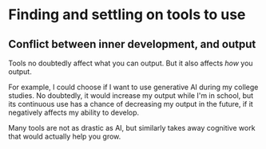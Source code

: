 
# Finding and settling on tools to use

## Conflict between inner development, and output

Tools no doubtedly affect what you can output. But it also affects *how* you output.

For example, I could choose if I want to use generative AI during my college studies. No doubtedly, it would increase my output while I'm in school, but its continuous use has a chance of decreasing my output in the future, if it negatively affects my ability to develop.

Many tools are not as drastic as AI, but similarly takes away cognitive work that would actually help you grow.




